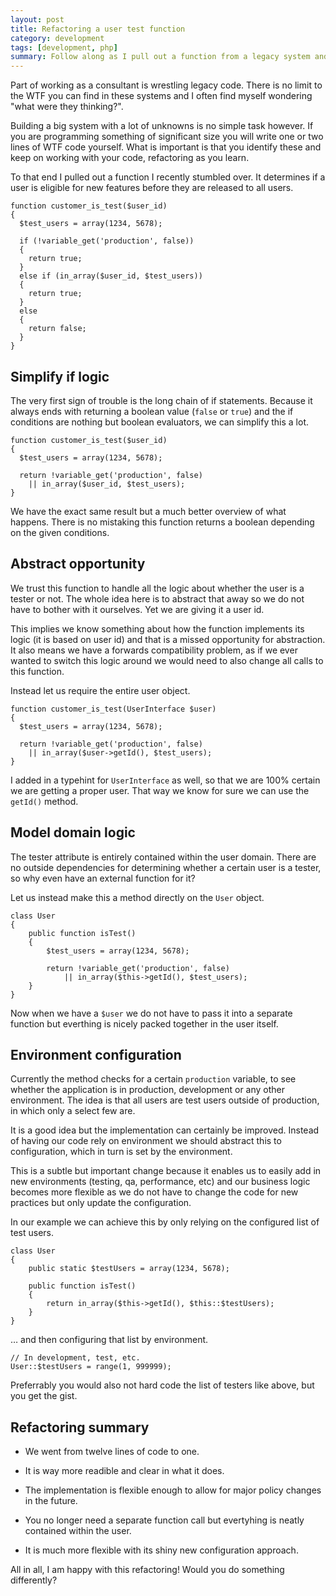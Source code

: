 ```yaml
---
layout: post
title: Refactoring a user test function
category: development
tags: [development, php]
summary: Follow along as I pull out a function from a legacy system and, step by step, refactor it to meet higher quality standards.
---
```

Part of working as a consultant is wrestling legacy code. There is no limit to the WTF you can find in these systems and I often find myself wondering "what were they thinking?".

Building a big system with a lot of unknowns is no simple task however. If you are programming something of significant size you will write one or two lines of WTF code yourself. What is important is that you identify these and keep on working with your code, refactoring as you learn.

To that end I pulled out a function I recently stumbled over. It determines if a user is eligible for new features before they are released to all users.

    function customer_is_test($user_id)
    {
      $test_users = array(1234, 5678);
      
      if (!variable_get('production', false))
      {
        return true;
      }
      else if (in_array($user_id, $test_users))
      {
        return true;
      }
      else
      {
        return false;
      }
    }

## Simplify if logic

The very first sign of trouble is the long chain of if statements. Because it always ends with returning a boolean value (`false` or `true`) and the if conditions are nothing but boolean evaluators, we can simplify this a lot.

    function customer_is_test($user_id)
    {
      $test_users = array(1234, 5678);
      
      return !variable_get('production', false)
        || in_array($user_id, $test_users);
    }

We have the exact same result but a much better overview of what happens. There is no mistaking this function returns a boolean depending on the given conditions.

## Abstract opportunity

We trust this function to handle all the logic about whether the user is a tester or not. The whole idea here is to abstract that away so we do not have to bother with it ourselves. Yet we are giving it a user id.

This implies we know something about how the function implements its logic (it is based on user id) and that is a missed opportunity for abstraction. It also means we have a forwards compatibility problem, as if we ever wanted to switch this logic around we would need to also change all calls to this function.

Instead let us require the entire user object.

    function customer_is_test(UserInterface $user)
    {
      $test_users = array(1234, 5678);
      
      return !variable_get('production', false)
        || in_array($user->getId(), $test_users);
    }

I added in a typehint for `UserInterface` as well, so that we are 100% certain we are getting a proper user. That way we know for sure we can use the `getId()` method.

## Model domain logic

The tester attribute is entirely contained within the user domain. There are no outside dependencies for determining whether a certain user is a tester, so why even have an external function for it?

Let us instead make this a method directly on the `User` object.

    class User
    {
        public function isTest()
        {
            $test_users = array(1234, 5678);
            
            return !variable_get('production', false)
                || in_array($this->getId(), $test_users);
        }
    }

Now when we have a `$user` we do not have to pass it into a separate function but everthing is nicely packed together in the user itself.

## Environment configuration

Currently the method checks for a certain `production` variable, to see whether the application is in production, development or any other environment. The idea is that all users are test users outside of production, in which only a select few are.

It is a good idea but the implementation can certainly be improved. Instead of having our code rely on environment we should abstract this to configuration, which in turn is set by the environment.

This is a subtle but important change because it enables us to easily add in new environments (testing, qa, performance, etc) and our business logic becomes more flexible as we do not have to change the code for new practices but only update the configuration.

In our example we can achieve this by only relying on the configured list of test users.

    class User
    {
        public static $testUsers = array(1234, 5678);
        
        public function isTest()
        {
            return in_array($this->getId(), $this::$testUsers);
        }
    }

… and then configuring that list by environment.

    // In development, test, etc.
    User::$testUsers = range(1, 999999);

Preferrably you would also not hard code the list of testers like above, but you get the gist.

## Refactoring summary

- We went from twelve lines of code to one.

- It is way more readible and clear in what it does.

- The implementation is flexible enough to allow for major policy changes in the future.

- You no longer need a separate function call but evertyhing is neatly contained within the user.

- It is much more flexible with its shiny new configuration approach.

All in all, I am happy with this refactoring! Would you do something differently?
